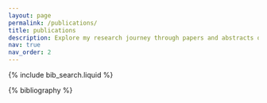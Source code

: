 ```yaml
---
layout: page
permalink: /publications/
title: publications
description: Explore my research journey through papers and abstracts over the years.
nav: true
nav_order: 2
---
```


<!-- _pages/publications.md -->

<!-- Bibsearch Feature -->

{% include bib_search.liquid %}

<div class="publications">

{% bibliography %}

</div>
